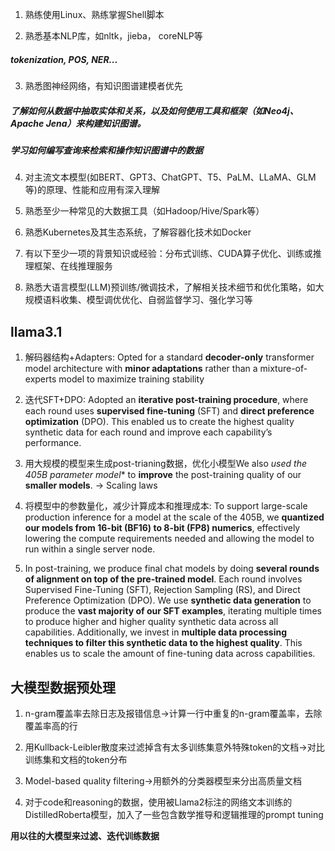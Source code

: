 1. 熟练使用Linux、熟练掌握Shell脚本

2. 熟悉基本NLP库，如nltk，jieba， coreNLP等

##### tokenization, POS, NER...


3. 熟悉图神经网络，有知识图谱建模者优先

##### 了解如何从数据中抽取实体和关系，以及如何使用工具和框架（如Neo4j、Apache Jena）来构建知识图谱。
##### 学习如何编写查询来检索和操作知识图谱中的数据


4. 对主流文本模型(如BERT、GPT3、ChatGPT、T5、PaLM、LLaMA、GLM等)的原理、性能和应用有深入理解

5. 熟悉至少一种常见的大数据工具（如Hadoop/Hive/Spark等）

6. 熟悉Kubernetes及其生态系统，了解容器化技术如Docker

7. 有以下至少一项的背景知识或经验：分布式训练、CUDA算子优化、训练或推理框架、在线推理服务

8. 熟悉大语言模型(LLM)预训练/微调技术，了解相关技术细节和优化策略，如大规模语料收集、模型调优优化、自弱监督学习、强化学习等



## llama3.1

1. 解码器结构+Adapters: Opted for a standard **decoder-only** transformer model architecture with **minor adaptations** rather than a mixture-of-experts model to maximize training stability

2. 迭代SFT+DPO: Adopted an **iterative post-training procedure**, where each round uses **supervised fine-tuning** (SFT) and **direct preference optimization** (DPO). This enabled us to create the highest quality synthetic data for each round and improve each capability’s performance.

3. 用大规模的模型来生成post-trianing数据，优化小模型We also *used the 405B parameter model** to **improve** the post-training quality of our **smaller models**. -> Scaling laws

4. 将模型中的参数量化，减少计算成本和推理成本: To support large-scale production inference for a model at the scale of the 405B, we **quantized our models from 16-bit (BF16) to 8-bit (FP8) numerics**, effectively lowering the compute requirements needed and allowing the model to run within a single server node.

5. In post-training, we produce final chat models by doing **several rounds of alignment on top of the pre-trained model**. Each round involves Supervised Fine-Tuning (SFT), Rejection Sampling (RS), and Direct Preference Optimization (DPO). We use **synthetic data generation** to produce the **vast majority of our SFT examples**, iterating multiple times to produce higher and higher quality synthetic data across all capabilities. Additionally, we invest in **multiple data processing techniques to filter this synthetic data to the highest quality**. This enables us to scale the amount of fine-tuning data across capabilities.


## 大模型数据预处理

1. n-gram覆盖率去除日志及报错信息->计算一行中重复的n-gram覆盖率，去除覆盖率高的行

2. 用Kullback-Leibler散度来过滤掉含有太多训练集意外特殊token的文档->对比训练集和文档的token分布

3. Model-based quality filtering->用额外的分类器模型来分出高质量文档

4. 对于code和reasoning的数据，使用被Llama2标注的网络文本训练的DistilledRoberta模型，加入了一些包含数学推导和逻辑推理的prompt tuning

**用以往的大模型来过滤、迭代训练数据**














